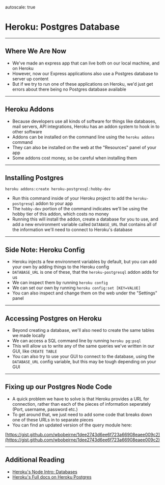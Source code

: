 autoscale: true

# Heroku: Postgres Database

---

## Where We Are Now

* We've made an express app that can live both on our local machine, and on Heroku
* However, now our Express applications also use a Postgres database to server up content
* But if we try to run one of these applications on Heroku, we'd just get errors about there being no Postgres database available

---

## Heroku Addons

* Because developers use all kinds of software for things like databases, mail servers, API integrations, Heroku has an addon system to hook in to other software
* Addons can be installed on the command line using the `heroku addons` command
* They can also be installed on the web at the "Resources" panel of your app
* Some addons cost money, so be careful when installing them

---

## Installing Postgres

```
heroku addons:create heroku-postgresql:hobby-dev
```

* Run this command inside of your Heroku project to add the `heroku-postgresql` addon to your app
* The `hobby-dev` portion of the command indicates we'll be using the hobby tier of this addon, which costs no money
* Running this will install the addon, create a database for you to use, and add a new environment variable called `DATABASE_URL` that contains all of the information we'll need to connect to Heroku's database

---

## Side Note: Heroku Config

* Heroku injects a few environment variables by default, but you can add your own by adding things to the Heroku config
* `DATABASE_URL` is one of these, that the `heroku-postgresql` addon adds for us
* We can inspect them by running `heroku config`
* We can set our own by running `heroku config:set [KEY=VALUE]`
* You can also inspect and change them on the web under the "Settings" panel

---

## Accessing Postgres on Heroku

* Beyond creating a database, we'll also need to create the same tables we made locally
* We can access a SQL command line by running `heroku pg:psql`
* This will allow us to write any of the same queries we've written in our GUI, like `CREATE TABLE`
* You can also try to use your GUI to connect to the database, using the `DATABASE_URL` config variable, but this may be tough depending on your GUI

---

## Fixing up our Postgres Node Code

* A quick problem we have to solve is that Heroku provides a URL for connection, rather than each of the pieces of information seperately (Port, username, password etc.)
* To get around that, we just need to add some code that breaks down one of these URLs in to separate pieces
* You can find an updated version of the query module here:

[https://gist.github.com/wbobeirne/1dee2743d6ee6f723a66908eaee009c2](https://gist.github.com/wbobeirne/1dee2743d6ee6f723a66908eaee009c2)

---

## Additional Reading

* [Heroku's Node Intro: Databases](https://devcenter.heroku.com/articles/getting-started-with-nodejs#provision-a-database)
* [Heroku's Full docs on Heroku Postgres](https://devcenter.heroku.com/articles/heroku-postgresql)
